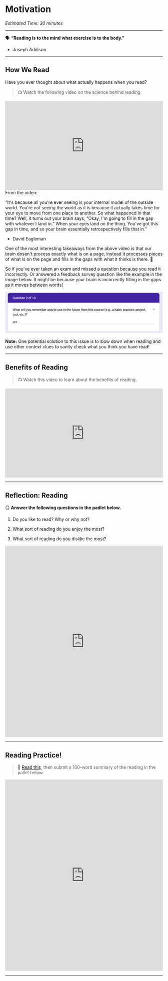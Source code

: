 # Motivation

*Estimated Time: 30 minutes*

---

<aside>
  
🗣 **“Reading is to the mind what exercise is to the body.”** 

- Joseph Addison
  
</aside>

---

## How We Read

Have you ever thought about what actually happens when you read? 

> 📺 Watch the following video on the science behind reading.

<div style="position: relative; padding-bottom: 56.25%; height: 0;"><iframe src="https://www.youtube.com/embed/Wt7rR0MCYsg" title="YouTube video player" frameborder="0" allow="accelerometer; autoplay; clipboard-write; encrypted-media; gyroscope; picture-in-picture" allowfullscreen style="position: absolute; top: 0; left: 0; width: 100%; height: 100%;"></iframe></div>


<aside>
From the video:
  
"It's because all you're ever seeing is your internal model of the outside world. You're not seeing the world as it is because it actually takes time for your eye to move from one place to another. So what happened in that time? Well, it turns out your brain says, “Okay, I'm going to fill in the gap with whatever I land in.” When your eyes land on the thing. You've got this gap in time, and so your brain essentially retrospectively fills that in.”
 
- David Eagleman

</aside>

One of the most interesting takeaways from the above video is that our brain dosen't process exactly what is on a page, instead it processes pieces of what is on the page and fills in the gaps with what it thinks is there. 🤯

So if you've ever taken an exam and missed a question because you read it incorrectly. Or answered a feedback survey question like the example in the image below. It might be because your brain is incorrectly filling in the gaps as it moves between words!


![question](./question.png)


**Note:** One potential solution to this issue is to slow down when reading and use other context clues to sanity check what you think you have read!

---

## Benefits of Reading

> 📺 Watch this video to learn about the benefits of reading.

<div style="position: relative; padding-bottom: 56.25%; height: 0;"><iframe src="https://www.youtube.com/embed/6Py3j3OyRPM" title="YouTube video player" frameborder="0" allow="accelerometer; autoplay; clipboard-write; encrypted-media; gyroscope; picture-in-picture" allowfullscreen style="position: absolute; top: 0; left: 0; width: 100%; height: 100%;"></iframe></div>

---


## Reflection: Reading

<aside>

🪞 **Answer the following questions in the padlet below.**  

1) Do you like to read? Why or why not?

2) What sort of reading do you enjoy the most?

3) What sort of reading do you dislike the most?
  
</aside>

<div style="border:1px solid rgba(0,0,0,0.1);border-radius:2px;box-sizing:border-box;overflow:hidden;position:relative;width:100%;background:#F4F4F4"><iframe src="https://padlet.com/embed/2qu2tvbc6nj4sk8j" frameborder="0" allow="camera;microphone;geolocation" style="width:100%;height:608px;display:block;padding:0;margin:0"></iframe></div>

---

## Reading Practice!

> 📖 [Read this](https://www.zmescience.com/science/news-science/smartphone-power-compared-to-apollo-432/), then submit a 100-word summary of the reading in the pallet below.

<div style="border:1px solid rgba(0,0,0,0.1);border-radius:2px;box-sizing:border-box;overflow:hidden;position:relative;width:100%;background:#F4F4F4"><iframe src="https://padlet.com/curriculumpad/wvp92d3k78e3rk8y" frameborder="0" allow="camera;microphone;geolocation" style="width:100%;height:608px;display:block;padding:0;margin:0"></iframe></div>

---
